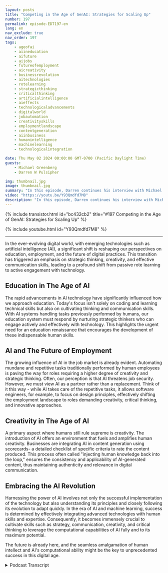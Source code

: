 ```yaml
---
layout: posts
title: "Competing in the Age of GenAI: Strategies for Scaling Up"
number: 197
permalink: episode-EDT197-en
lang: en
nav_exclude: true
nav_order: 197
tags:
    - ageofai
    - aiineducation
    - aifuture
    - aijobs
    - futureofemployment
    - aicreativity
    - businessrevolution
    - aitechnologies
    - rotelearning
    - strategicthinking
    - criticalthinking
    - artificialintelligence
    - aieffects
    - technologicaladvancements
    - digitalworld
    - jobautomation
    - creativityskills
    - employmentlandscape
    - contentgeneration
    - aiinbusiness
    - humanintelligence
    - machinelearning
    - technologicalintegration

date: Thu May 02 2024 00:00:00 GMT-0700 (Pacific Daylight Time)
guests:
    - Michael Greenberg
    - Darren W Pulsipher

img: thumbnail.jpg
image: thumbnail.jpg
summary: "In this episode, Darren continues his interview with Michael Greenberg about the impact of Generative AI in various industries, including education, information workers, healthcare, and more. "
video: "https://youtu.be/Y93Qmdfd7M8"
description: "In this episode, Darren continues his interview with Michael Greenberg about the impact of Generative AI in various industries, including education, information workers, healthcare, and more. "
---
```


<div>
{% include transistor.html id="bc432cb2" title="#197 Competing in the Age of GenAI: Strategies for Scaling Up" %}

{% include youtube.html id="Y93Qmdfd7M8" %}
</div>

---

In the ever-evolving digital world, with emerging technologies such as artificial intelligence (AI), a significant shift is reshaping our perspectives on education, employment, and the future of digital practices. This transition has triggered an emphasis on strategic thinking, creativity, and effective communication skills, leading to a profound shift from passive rote learning to active engagement with technology.

## Education in The Age of AI 

The rapid advancements in AI technology have significantly influenced how we approach education. Today's focus isn't solely on coding and learning technical skills but also on cultivating thinking and communication skills. With AI systems handling tasks previously performed by humans, our education system must respond by nurturing strategic thinkers who can engage actively and effectively with technology. This highlights the urgent need for an education renaissance that encourages the development of these indispensable human skills.

## AI and The Future of Employment 

The growing influence of AI in the job market is already evident. Automating mundane and repetitive tasks traditionally performed by human employees is paving the way for roles requiring a higher degree of creativity and strategic thinking. Often, our perception is that AI threatens job security. However, we must view AI as a partner rather than a replacement. Think of it this way - while AI takes care of the repetitive tasks, it allows software engineers, for example, to focus on design principles, effectively shifting the employment landscape to roles demanding creativity, critical thinking, and innovative approaches.

## Creativity in The Age of AI 

A primary aspect where humans still rule supreme is creativity. The introduction of AI offers an environment that fuels and amplifies human creativity. Businesses are integrating AI in content generation using scorecards- a detailed checklist of specific criteria to rate the content produced. This process often called "injecting human knowledge back into the loop," ensures the consistency and applicability of AI-generated content, thus maintaining authenticity and relevance in digital communication.

## Embracing the AI Revolution 

Harnessing the power of AI involves not only the successful implementation of the technology but also understanding its principles and closely following its evolution to adapt quickly. In the era of AI and machine learning, success is determined by effectively integrating advanced technologies with human skills and expertise. Consequently, it becomes immensely crucial to cultivate skills such as strategy, communication, creativity, and critical thinking to leverage the computational capabilities of AI fully and to its maximum potential. 

The future is already here, and the seamless amalgamation of human intellect and AI's computational ability might be the key to unprecedented success in this digital age.



<details>
<summary> Podcast Transcript </summary>

<p></p>

</details>
